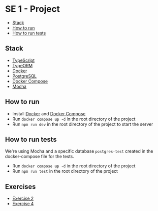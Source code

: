 # SE 1 - Project

- [Stack](#stack)
- [How to run](#how-to-run)
- [How to run tests](#how-to-run-tests)

## Stack

- [TypeScript](https://www.typescriptlang.org/)
- [TypeORM](https://typeorm.io/#/)
- [Docker](https://www.docker.com/)
- [PostgreSQL](https://www.postgresql.org/)
- [Docker Compose](https://docs.docker.com/compose/)
- [Mocha](https://mochajs.org/)

## How to run

- Install [Docker](https://www.docker.com/) and [Docker Compose](https://docs.docker.com/compose/)
- Run `docker compose up -d` in the root directory of the project
- Run `npm run dev` in the root directory of the project to start the server

## How to run tests

We're using Mocha and a specific database `postgres-test` created in the docker-compose file for the tests.

- Run `docker compose up -d` in the root directory of the project
- Run `npm run test` in the root directory of the project

## Exercises

- [Exercise 2](./exercises/Exercise2.md)
- [Exercise 4](./exercises/Exercise4.md)
